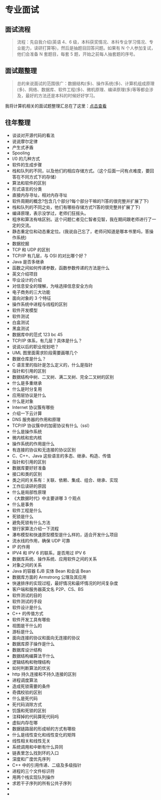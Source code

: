# 专业面试

## 面试流程

> 流程：先自我介绍(英语 4、6 级，本科获奖情况、本科专业学习情况、专业能力，读研打算等)，然后是抽题目回答问题。如果有 N 个人参加复试，他们会准备 N 套题目，每套 5 题，开始之前每人抽套题的序号。

## 面试题整理

> 总的来说面试的范围很广：数据结构(多)、操作系统(多)、计算机组成原理(多)、网络、数据库、软件工程(多)、微机原理、编译原理(多)等等都会涉及，最好的方法还是本科的时候好好学习。

我将计算机相关的面试题整理汇总在了这里：[点击查看](interview/README?id=技术面试题收录)

## 往年整理

* 谈谈对开源代码的看法
* 说说摩尔定律
* 产生式矛盾
* Spooling 
* I/0 的几种方式
* 软件的生成步骤
* 栈和队列的不同，以及他们的相应存储方式。（这个后面一问有点难度，要回答在不同方式下的存储）
* 算法和软件的区别
* 形式语言的分类
* 直接内存寻址，相对内存寻址
* 软件周期的概念?包含几个部分?每个部分干嘛的?(答的很完整并扩展了下)
* 栈和队列的不同之处，他们有哪些存储方式?(答的很完整并扩展了下)
* 编译原理，表示没学过，老师们狂摇头。
* 程序和算法有啥区别。这个问题仁者见仁智者见智，我在期间跟老师进行了一定的交流。
* 静态重定位和动态重定位。(我说自己忘了，老师问知道是哪本书里吗，答操作系统)
* 数据挖掘
* TCP 和 UDP 的区别
* TCP/IP 有几层，与 OSI 的对比哪个好？
* Java 是否多继承
* 函数之间如何传递参数，函数参数传递的方法是什么
* 英文介绍项目
* 毕业设计的介绍
* 对信息安全的理解，为啥选择信息安全方向
* 电子商务的三大功能
* 面向对象的 3 个特征
* 操作系统中进程与线程的区别
* 软件开发模型
* 软件测试
* 白盒测试
* 黑盒测试
* 数据库中的范式 123 bc 45
* TCP/IP 体系，有几层？具体是什么？
* 说说以后的职业规划吧？
* UML 图里面需求阶段需要画哪几个
* 数据仓库是什么？
* C 语言里的指针是怎么定义的，什么是指针
* 指针和引用的区别
* 数据结构中树、二叉树、满二叉树、完全二叉树的区别
* 什么是多重继承
* 什么是时分复用
* 应用层协议是什么
* 什么是对象
* Internet 协议簇有哪些
* 介绍一下云计算
* DNS 服务器的作用和原理
* TCP/IP 协议簇中的加密协议有什么（ssl）
* 什么是操作系统
* 微内核和宏内核
* 操作系统的作用是什么
* 有连接的协议和无连接的协议区别
* C、C++、Java 这些语言的多态、继承、构造、传值
* 指针和引用的区别
* 数据库要好好准备
* 接口和类的区别
* 类之间的关系有：关联、依赖、集成、组合、继承、实现
* 工作后读研的原因
* 什么是局部性原理
* 《大数据时代》中主要讲哪 3 个观点
* 什么是事务
* 软件工程是什么
* 死锁是什么
* 避免死锁有什么方法
* 银行家算法介绍一下流程
* 瀑布模型和快速原型模型是什么样的，适合开发什么项目
* 流水线的作用，确保 UDP 可靠
* IP 的作用
* IPV4 和 IPV 6 的联系，是否用过 IPV 6
* 数据库系统、操作系统、应用软件之间的关系
* 对象之间的关系
* Java 的容器 EJB 实体 Bean 和会话 Bean
* 数据库方面的 Armstrong 公理及其应用
* 快速排序的实现过程，最好情况和最坏情况的时间复杂度
* 客户端和服务器英文名 P2P、CS、BS
* 软件测试的目的
* 软件测试的手段
* 软件设计是什么
* C++ 的传值方式
* 软件开发工具有哪些
* 视图是干什么的
* 游标是什么
* 面向连接的协议和面向无连接的协议
* 数据库原子操作是什么
* 数据库设计结构
* 数据结构编算法干什么
* 逻辑结构和物理结构
* 如何判断算法的优劣
* http 持久连接和不持久连接的区别
* 进程调度算法
* 造成死锁需要的条件
* 奇偶校验的区别
* 什么是死代码
* 死代码消除方式
* 饥饿和死锁的区别
* 注释掉的代码算死代码吗
* 虚拟内存在哪
* 数据链路层的形成帧的方式有哪些
* 什么是线性变化和线性变化的矩阵
* 线性相关和线性无关
* 系统调用和中断有什么异同
* 链表里怎么找到环的入口
* 深度和广度优先序列
* C++ 中的引用传递、二级及多级指针
* 进程的三个文件标识符
* 用两个栈实现队列操作
* 求若干子序列的所有公共子序列
* 
* 